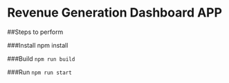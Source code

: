 # Revenue Generation Dashboard APP

##Steps to perform

###Install
npm install

###Build
`npm run build`

###Run
`npm run start`
